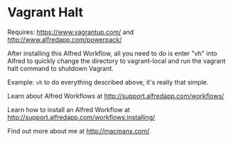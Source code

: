 Vagrant Halt
================

Requires: https://www.vagrantup.com/ and http://www.alfredapp.com/powerpack/

After installing this Alfred Workflow, all you need to do is enter "vh" into Alfred to quickly change the directory to vagrant-local and run the vagrant halt command to shutdown Vagrant.

Example: `vh` to do everything described above, it's really that simple.

Learn about Alfred Workflows at http://support.alfredapp.com/workflows/

Learn how to install an Alfred Workflow at http://support.alfredapp.com/workflows:installing/

Find out more about me at http://macmanx.com/